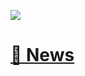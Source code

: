 ![](https://github.com/m9810223/news_crawler/actions/workflows/update.yml/badge.svg)

# [🔗 News](https://github.com/m9810223/news_crawler/tree/public/public)
